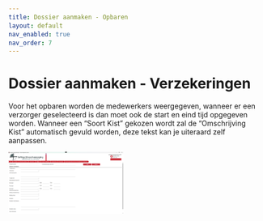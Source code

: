 ```yaml
---
title: Dossier aanmaken - Opbaren
layout: default
nav_enabled: true
nav_order: 7
---
```


# Dossier aanmaken - Verzekeringen
Voor het opbaren worden de medewerkers weergegeven, wanneer er een verzorger geselecteerd is dan moet ook de start en eind tijd opgegeven worden.
Wanneer een “Soort Kist” gekozen wordt zal de “Omschrijving Kist” automatisch gevuld worden, deze tekst kan je uiteraard zelf aanpassen.


<p float="left">
  <a href="./images/OpbarenInvul.png" target="_blank">
    <img src="./images/OpbarenInvul.png" alt="Screenshot of the application" width="45%" />
  </a>
</p>
